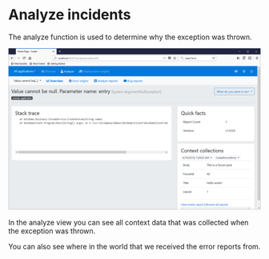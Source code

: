 Analyze incidents
=================

The analyze function is used to determine why the exception was thrown.

![](../../screens/analyze-incident.png)

In the analyze view you can see all context data that was collected when the exception was thrown.

You can also see where in the world that we received the error reports from.

